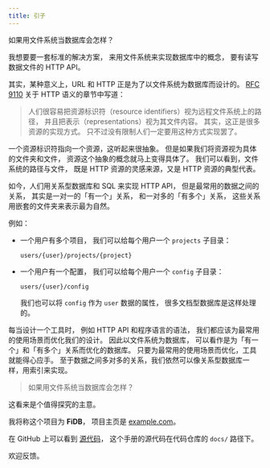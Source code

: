```yaml
---
title: 引子
---
```


如果用文件系统当数据库会怎样？

我想要要一套标准的解决方案，
来用文件系统来实现数据库中的概念，
要有读写数据文件的 HTTP API。

其实，某种意义上，URL 和 HTTP 正是为了以文件系统为数据库而设计的。
[RFC 9110](https://www.rfc-editor.org/rfc/rfc9110.html)
关于 HTTP 语义的章节中写道：

> 人们很容易把资源标识符（resource identifiers）视为远程文件系统上的路径，
> 并且把表示（representations）视为其文件内容。
> 其实，这正是很多资源的实现方式。
> 只不过没有限制人们一定要用这种方式实现罢了。

一个资源标识符指向一个资源，这听起来很抽象。
但是如果我们将资源视为具体的文件夹和文件，
资源这个抽象的概念就马上变得具体了。
我们可以看到，文件系统的路径与文件，
既是 HTTP 资源的灵感来源，又是 HTTP 资源的典型代表。

如今，人们用关系型数据库和 SQL 来实现 HTTP API，
但是最常用的数据之间的关系，
其实是一对一的「有一个」关系，
和一对多的「有多个」关系，
这些关系用嵌套的文件夹来表示最为自然。

例如：

- 一个用户有多个项目，
  我们可以给每个用户一个 `projects` 子目录：

  ```
  users/{user}/projects/{project}
  ```

- 一个用户有一个配置，
  我们可以给每个用户一个 `config` 子目录：

  ```
  users/{user}/config
  ```

  我们也可以将 `config` 作为 `user` 数据的属性，
  很多文档型数据库是这样处理的。

每当设计一个工具时，
例如 HTTP API 和程序语言的语法，
我们都应该为最常用的使用场景而优化我们的设计。
因此以文件系统为数据库，
可以看作是为「有一个」和「有多个」关系而优化的数据库。
只要为最常用的使用场景而优化，工具就能得心应手。
至于数据之间多对多的关系，我们依然可以像关系型数据库一样，用索引来实现。

> 如果用文件系统当数据库会怎样？

这看来是个值得探究的主意。

我将称这个项目为 **FiDB**，
项目主页是 [example.com](https://example.com)。

在 GitHub 上可以看到 [源代码](https://github.com/fidb-official/fidb)，
这个手册的源代码在代码仓库的 `docs/` 路径下。

欢迎反馈。
